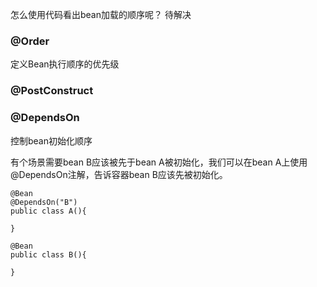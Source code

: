 怎么使用代码看出bean加载的顺序呢？ 待解决

### @Order

定义Bean执行顺序的优先级

### @PostConstruct

### @DependsOn

控制bean初始化顺序

有个场景需要bean B应该被先于bean A被初始化，我们可以在bean A上使用@DependsOn注解，告诉容器bean B应该先被初始化。

```jshelllanguage
@Bean
@DependsOn("B")
public class A(){
    
}

@Bean
public class B(){
    
}
```